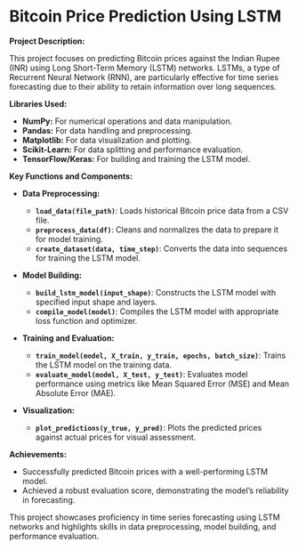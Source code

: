 # Bitcoin Price Prediction Using LSTM

**Project Description:**

This project focuses on predicting Bitcoin prices against the Indian Rupee (INR) using Long Short-Term Memory (LSTM) networks. LSTMs, a type of Recurrent Neural Network (RNN), are particularly effective for time series forecasting due to their ability to retain information over long sequences.

**Libraries Used:**
- **NumPy:** For numerical operations and data manipulation.
- **Pandas:** For data handling and preprocessing.
- **Matplotlib:** For data visualization and plotting.
- **Scikit-Learn:** For data splitting and performance evaluation.
- **TensorFlow/Keras:** For building and training the LSTM model.

**Key Functions and Components:**

- **Data Preprocessing:**
  - **`load_data(file_path)`**: Loads historical Bitcoin price data from a CSV file.
  - **`preprocess_data(df)`**: Cleans and normalizes the data to prepare it for model training.
  - **`create_dataset(data, time_step)`**: Converts the data into sequences for training the LSTM model.

- **Model Building:**
  - **`build_lstm_model(input_shape)`**: Constructs the LSTM model with specified input shape and layers.
  - **`compile_model(model)`**: Compiles the LSTM model with appropriate loss function and optimizer.

- **Training and Evaluation:**
  - **`train_model(model, X_train, y_train, epochs, batch_size)`**: Trains the LSTM model on the training data.
  - **`evaluate_model(model, X_test, y_test)`**: Evaluates model performance using metrics like Mean Squared Error (MSE) and Mean Absolute Error (MAE).

- **Visualization:**
  - **`plot_predictions(y_true, y_pred)`**: Plots the predicted prices against actual prices for visual assessment.

**Achievements:**
- Successfully predicted Bitcoin prices with a well-performing LSTM model.
- Achieved a robust evaluation score, demonstrating the model’s reliability in forecasting.

This project showcases proficiency in time series forecasting using LSTM networks and highlights skills in data preprocessing, model building, and performance evaluation.
